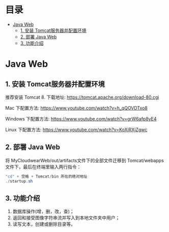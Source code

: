 # 目录
* [Java Web](#java-web)
    * [1. 安装 Tomcat服务器并配置环境](#1-安装-tomcat服务器并配置环境)
    * [2. 部署 Java Web](#2-部署-java-web)
    * [3. 功能介绍](#3-功能介绍)

# Java Web

## 1. 安装 Tomcat服务器并配置环境

推荐安装 Tomcat 8. 下载地址: <https://tomcat.apache.org/download-80.cgi>

Mac 下配置方法: <https://www.youtube.com/watch?v=h_qQOVDTxo8>

Windows 下配置方法: <https://www.youtube.com/watch?v=grW6afp8yE4>

Linux 下配置方法: <https://www.youtube.com/watch?v=KoXiRXjZgwc>
   
## 2. 部署 Java Web

将 MyCloudwearWeb/out/artifacts文件下的全部文件迁移到 Tomcat/webapps文件下，最后在终端里输入两行指令：

```Java
"cd" + 空格 + Tomcat/bin 所在的绝对地址
./startup.sh
```

## 3. 功能介绍
1. 数据库操作(增，删，改，查)；
2. 返回和接受图像字符串流并写入到本地文件夹中用户；
3. 读写文本，创建或删除目录等。
